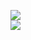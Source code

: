 [![](https://img.shields.io/badge/Made%20With-Github%20Spray-lightgrey.svg?style=for-the-badge&logo=github)](https://github.com/Annihil/github-spray#22779)  
[![](https://i.imgur.com/2DrTn0Z.gif)](https://github.com/Annihil/github-spray)